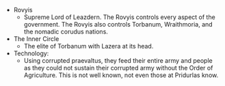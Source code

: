 - Rovyis
	- Supreme Lord of Leazdern. The Rovyis controls every aspect of the government. The Rovyis also controls Torbanum, Wraithmoria, and the nomadic corudus nations.
- The Inner Circle
	- The elite of Torbanum with Lazera at its head.
- Technology:
	- Using corrupted praevaltus, they feed their entire army and people as they could not sustain their corrupted army without the Order of Agriculture. This is not well known, not even those at Pridurlas know.